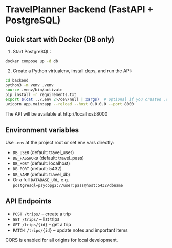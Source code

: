 # TravelPlanner Backend (FastAPI + PostgreSQL)

## Quick start with Docker (DB only)

1. Start PostgreSQL:

```bash
docker compose up -d db
```

2. Create a Python virtualenv, install deps, and run the API:

```bash
cd backend
python3 -m venv .venv
source .venv/bin/activate
pip install -r requirements.txt
export $(cat ../.env 2>/dev/null | xargs)  # optional if you created .env
uvicorn app.main:app --reload --host 0.0.0.0 --port 8000
```

The API will be available at http://localhost:8000

## Environment variables

Use `.env` at the project root or set env vars directly:

- `DB_USER` (default: travel_user)
- `DB_PASSWORD` (default: travel_pass)
- `DB_HOST` (default: localhost)
- `DB_PORT` (default: 5432)
- `DB_NAME` (default: travel_db)
- Or a full `DATABASE_URL`, e.g. `postgresql+psycopg2://user:pass@host:5432/dbname`

## API Endpoints

- `POST /trips/` – create a trip
- `GET /trips/` – list trips
- `GET /trips/{id}` – get a trip
- `PATCH /trips/{id}` – update notes and important items

CORS is enabled for all origins for local development. 
